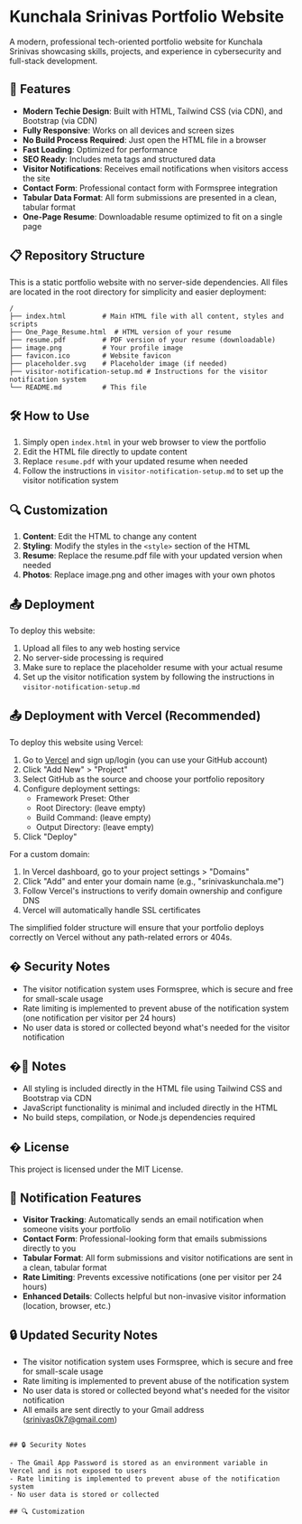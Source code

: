 # Kunchala Srinivas Portfolio Website

A modern, professional tech-oriented portfolio website for Kunchala Srinivas showcasing skills, projects, and experience in cybersecurity and full-stack development.

## 🚀 Features

- **Modern Techie Design**: Built with HTML, Tailwind CSS (via CDN), and Bootstrap (via CDN)
- **Fully Responsive**: Works on all devices and screen sizes
- **No Build Process Required**: Just open the HTML file in a browser
- **Fast Loading**: Optimized for performance
- **SEO Ready**: Includes meta tags and structured data
- **Visitor Notifications**: Receives email notifications when visitors access the site
- **Contact Form**: Professional contact form with Formspree integration
- **Tabular Data Format**: All form submissions are presented in a clean, tabular format
- **One-Page Resume**: Downloadable resume optimized to fit on a single page

## 📋 Repository Structure

This is a static portfolio website with no server-side dependencies. All files are located in the root directory for simplicity and easier deployment:

```
/
├── index.html         # Main HTML file with all content, styles and scripts
├── One_Page_Resume.html  # HTML version of your resume
├── resume.pdf         # PDF version of your resume (downloadable)
├── image.png          # Your profile image
├── favicon.ico        # Website favicon
├── placeholder.svg    # Placeholder image (if needed)
├── visitor-notification-setup.md # Instructions for the visitor notification system
└── README.md          # This file
```

## 🛠️ How to Use

1. Simply open `index.html` in your web browser to view the portfolio
2. Edit the HTML file directly to update content
3. Replace `resume.pdf` with your updated resume when needed
4. Follow the instructions in `visitor-notification-setup.md` to set up the visitor notification system

## 🔍 Customization

1. **Content**: Edit the HTML to change any content
2. **Styling**: Modify the styles in the `<style>` section of the HTML
3. **Resume**: Replace the resume.pdf file with your updated version when needed
4. **Photos**: Replace image.png and other images with your own photos

## 📤 Deployment

To deploy this website:

1. Upload all files to any web hosting service
2. No server-side processing is required
3. Make sure to replace the placeholder resume with your actual resume
4. Set up the visitor notification system by following the instructions in `visitor-notification-setup.md`

## 📤 Deployment with Vercel (Recommended)

To deploy this website using Vercel:

1. Go to [Vercel](https://vercel.com/) and sign up/login (you can use your GitHub account)
2. Click "Add New" > "Project"
3. Select GitHub as the source and choose your portfolio repository
4. Configure deployment settings:
   - Framework Preset: Other
   - Root Directory: (leave empty)
   - Build Command: (leave empty)
   - Output Directory: (leave empty)
5. Click "Deploy"

For a custom domain:
1. In Vercel dashboard, go to your project settings > "Domains"
2. Click "Add" and enter your domain name (e.g., "srinivaskunchala.me")
3. Follow Vercel's instructions to verify domain ownership and configure DNS
4. Vercel will automatically handle SSL certificates

The simplified folder structure will ensure that your portfolio deploys correctly on Vercel without any path-related errors or 404s.

## � Security Notes

- The visitor notification system uses Formspree, which is secure and free for small-scale usage
- Rate limiting is implemented to prevent abuse of the notification system (one notification per visitor per 24 hours)
- No user data is stored or collected beyond what's needed for the visitor notification

## �📝 Notes

- All styling is included directly in the HTML file using Tailwind CSS and Bootstrap via CDN
- JavaScript functionality is minimal and included directly in the HTML
- No build steps, compilation, or Node.js dependencies required

## � License

This project is licensed under the MIT License.

## 🔔 Notification Features

- **Visitor Tracking**: Automatically sends an email notification when someone visits your portfolio
- **Contact Form**: Professional-looking form that emails submissions directly to you
- **Tabular Format**: All form submissions and visitor notifications are sent in a clean, tabular format
- **Rate Limiting**: Prevents excessive notifications (one per visitor per 24 hours)
- **Enhanced Details**: Collects helpful but non-invasive visitor information (location, browser, etc.)

## 🔒 Updated Security Notes

- The visitor notification system uses Formspree, which is secure and free for small-scale usage
- Rate limiting is implemented to prevent abuse of the notification system
- No user data is stored or collected beyond what's needed for the visitor notification
- All emails are sent directly to your Gmail address (srinivas0k7@gmail.com)
```

## 🔒 Security Notes

- The Gmail App Password is stored as an environment variable in Vercel and is not exposed to users
- Rate limiting is implemented to prevent abuse of the notification system
- No user data is stored or collected

## 🔍 Customization


